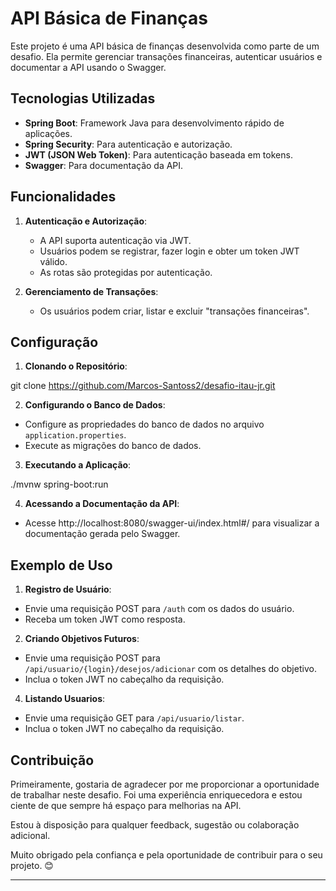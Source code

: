 # API Básica de Finanças

Este projeto é uma API básica de finanças desenvolvida como parte de um desafio. Ela permite gerenciar transações financeiras, autenticar usuários e documentar a API usando o Swagger.

## Tecnologias Utilizadas

- **Spring Boot**: Framework Java para desenvolvimento rápido de aplicações.
- **Spring Security**: Para autenticação e autorização.
- **JWT (JSON Web Token)**: Para autenticação baseada em tokens.
- **Swagger**: Para documentação da API.

## Funcionalidades

1. **Autenticação e Autorização**:
    - A API suporta autenticação via JWT.
    - Usuários podem se registrar, fazer login e obter um token JWT válido.
    - As rotas são protegidas por autenticação.

2. **Gerenciamento de Transações**:
    - Os usuários podem criar, listar e excluir "transações financeiras".

## Configuração

1. **Clonando o Repositório**:

git clone https://github.com/Marcos-Santoss2/desafio-itau-jr.git


2. **Configurando o Banco de Dados**:
- Configure as propriedades do banco de dados no arquivo `application.properties`.
- Execute as migrações do banco de dados.

3. **Executando a Aplicação**:

./mvnw spring-boot:run


4. **Acessando a Documentação da API**:
- Acesse http://localhost:8080/swagger-ui/index.html#/ para visualizar a documentação gerada pelo Swagger.

## Exemplo de Uso

1. **Registro de Usuário**:
- Envie uma requisição POST para `/auth` com os dados do usuário.
- Receba um token JWT como resposta.

2. **Criando Objetivos Futuros**:
- Envie uma requisição POST para `/api/usuario/{login}/desejos/adicionar` com os detalhes do objetivo.
- Inclua o token JWT no cabeçalho da requisição.

4. **Listando Usuarios**:
- Envie uma requisição GET para `/api/usuario/listar`.
- Inclua o token JWT no cabeçalho da requisição.

## Contribuição


Primeiramente, gostaria de agradecer por me proporcionar a oportunidade de trabalhar neste desafio. Foi uma experiência enriquecedora e estou ciente de que sempre há espaço para melhorias na API.

Estou à disposição para qualquer feedback, sugestão ou colaboração adicional.

Muito obrigado pela confiança e pela oportunidade de contribuir para o seu projeto. 😊

---
